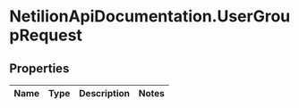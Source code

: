 # NetilionApiDocumentation.UserGroupRequest

## Properties
Name | Type | Description | Notes
------------ | ------------- | ------------- | -------------


